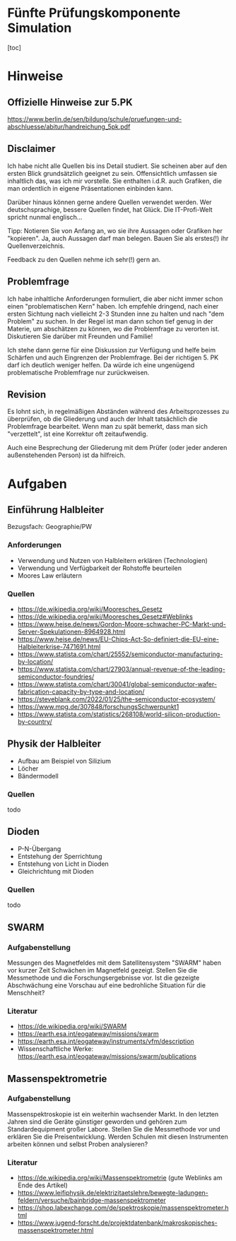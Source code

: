 Fünfte Prüfungskomponente Simulation
===========

[toc]

# Hinweise

## Offizielle Hinweise zur 5.PK

https://www.berlin.de/sen/bildung/schule/pruefungen-und-abschluesse/abitur/handreichung_5pk.pdf

## Disclaimer 

Ich habe nicht alle Quellen bis ins Detail studiert. Sie scheinen aber auf den ersten Blick grundsätzlich geeignet zu sein. Offensichtlich umfassen sie inhaltlich das, was ich mir vorstelle. Sie enthalten i.d.R. auch Grafiken, die man ordentlich in eigene Präsentationen einbinden kann.

Darüber hinaus können gerne andere Quellen verwendet werden. Wer deutschsprachige, bessere Quellen findet, hat Glück. Die IT-Profi-Welt spricht nunmal englisch...

Tipp: Notieren Sie von Anfang an, wo sie ihre Aussagen oder Grafiken her "kopieren". Ja, auch Aussagen darf man belegen. Bauen Sie als erstes(!) ihr Quellenverzeichnis.

Feedback zu den Quellen nehme ich sehr(!) gern an.

## Problemfrage

Ich habe inhaltliche Anforderungen formuliert, die aber nicht immer schon einen "problematischen Kern" haben. Ich empfehle dringend, nach einer ersten Sichtung nach vielleicht 2-3 Stunden inne zu halten und nach "dem Problem" zu suchen. In der Regel ist man dann schon tief genug in der Materie, um abschätzen zu können, wo die Problemfrage zu verorten ist. Diskutieren Sie darüber mit Freunden und Familie!

Ich stehe dann gerne für eine Diskussion zur Verfügung und helfe beim Schärfen und auch Eingrenzen der Problemfrage. Bei der richtigen 5. PK darf ich deutlich weniger helfen. Da würde ich eine ungenügend problematische Problemfrage nur zurückweisen.

## Revision

Es lohnt sich, in regelmäßigen Abständen während des Arbeitsprozesses zu überprüfen, ob die Gliederung und auch der Inhalt tatsächlich die Problemfrage bearbeitet. Wenn man zu spät bemerkt, dass man sich "verzettelt", ist eine Korrektur oft zeitaufwendig.

Auch eine Besprechung der Gliederung mit dem Prüfer (oder jeder anderen außenstehenden Person) ist da hilfreich.

# Aufgaben

## Einführung Halbleiter

Bezugsfach: Geographie/PW

### Anforderungen

- Verwendung und Nutzen von Halbleitern erklären (Technologien)
- Verwendung und Verfügbarkeit der Rohstoffe beurteilen
- Moores Law erläutern

### Quellen

- https://de.wikipedia.org/wiki/Mooresches_Gesetz
- https://de.wikipedia.org/wiki/Mooresches_Gesetz#Weblinks
- https://www.heise.de/news/Gordon-Moore-schwacher-PC-Markt-und-Server-Spekulationen-8964928.html
- https://www.heise.de/news/EU-Chips-Act-So-definiert-die-EU-eine-Halbleiterkrise-7471691.html
- https://www.statista.com/chart/25552/semiconductor-manufacturing-by-location/
- https://www.statista.com/chart/27903/annual-revenue-of-the-leading-semiconductor-foundries/
- https://www.statista.com/chart/30041/global-semiconductor-wafer-fabrication-capacity-by-type-and-location/
- https://steveblank.com/2022/01/25/the-semiconductor-ecosystem/
- https://www.mpg.de/307848/forschungsSchwerpunkt1
- https://www.statista.com/statistics/268108/world-silicon-production-by-country/

## Physik der Halbleiter

- Aufbau am Beispiel von Silizium
- Löcher
- Bändermodell

### Quellen

todo

## Dioden

- P-N-Übergang
- Entstehung der Sperrichtung
- Entstehung von Licht in Dioden
- Gleichrichtung mit Dioden

### Quellen

todo


## SWARM

### Aufgabenstellung

Messungen des Magnetfeldes mit dem Satellitensystem "SWARM" haben vor kurzer Zeit Schwächen im Magnetfeld gezeigt. Stellen Sie die Messmethode und die Forschungsergebnisse vor. Ist die gezeigte Abschwächung eine Vorschau auf eine bedrohliche Situation für die Menschheit?

### Literatur

- https://de.wikipedia.org/wiki/SWARM
- https://earth.esa.int/eogateway/missions/swarm
- https://earth.esa.int/eogateway/instruments/vfm/description
- Wissenschaftliche Werke: https://earth.esa.int/eogateway/missions/swarm/publications

## Massenspektrometrie

### Aufgabenstellung

Massenspektroskopie ist ein weiterhin wachsender Markt. In den letzten Jahren sind die Geräte günstiger geworden und gehören zum Standardequipment großer Labore. Stellen Sie die Messmethode vor und erklären Sie die Preisentwicklung. Werden Schulen mit diesen Instrumenten arbeiten können und selbst Proben analysieren?

### Literatur

- https://de.wikipedia.org/wiki/Massenspektrometrie (gute Weblinks am Ende des Artikel)
- https://www.leifiphysik.de/elektrizitaetslehre/bewegte-ladungen-feldern/versuche/bainbridge-massenspektrometer
- https://shop.labexchange.com/de/spektroskopie/massenspektrometer.html
- https://www.jugend-forscht.de/projektdatenbank/makroskopisches-massenspektrometer.html



